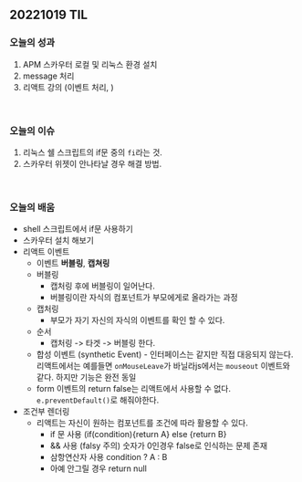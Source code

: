 ## 20221019 TIL
### 오늘의 성과
1. APM 스카우터 로컬 및 리눅스 환경 설치
2. message 처리
3. 리액트 강의 (이벤트 처리, )
<br/>

### 오늘의 이슈
1. 리눅스 쉘 스크립트의 if문 중의 `fi`라는 것. 
2. 스카우터 위젯이 안나타날 경우 해결 방법.
<br/>

### 오늘의 배움
+ shell 스크립트에서 if문 사용하기
+ 스카우터 설치 해보기
+ 리액트 이벤트
   - 이벤트 **버블링**, **캡쳐링**
    - 버블링
      - 캡처링 후에 버블링이 일어난다. 
      - 버블링이란 자식의 컴포넌트가 부모에게로 올라가는 과정
    - 캡처링
      - 부모가 자기 자신의 자식의 이벤트를 확인 할 수 있다.
    - 순서
      - 캡처링 -> 타겟 -> 버블링 한다.
     - 합성 이벤트 (synthetic Event)
      - 인터페이스는 같지만 직접 대응되지 않는다. 리액트에서는 예를들면 `onMouseLeave`가 바닐라js에서는 `mouseout` 이벤트와 같다. 하지만 기능은 완전 동일
     - form 이벤트의 return false는 리액트에서 사용할 수 없다. `e.preventDefault()`로 해줘야한다.
+ 조건부 렌더링 
   - 리액트는 자신이 원하는 컴포넌트를 조건에 따라 활용할 수 있다. 
      - if 문 사용 (if(condition){return A} else {return B}
      - && 사용 (falsy 주의) 숫자가 0인경우 false로 인식하는 문제 존재
      - 삼항연산자 사용 condition ? A : B
      - 아예 안그릴 경우 return null
</br>
